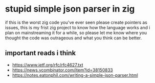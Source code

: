 # stupid simple json parser in zig

if this is the worst zig code you've ever seen please create pointers as issues, this is my frist zig project to know how the language works and i plan on mainstreaming it for a while, so please let me know where you thought the code was outrageous and what you think can be better.

## important reads i think
- https://www.ietf.org/rfc/rfc4627.txt
- https://news.ycombinator.com/item?id=38150833
- https://notes.eatonphil.com/writing-a-simple-json-parser.html

